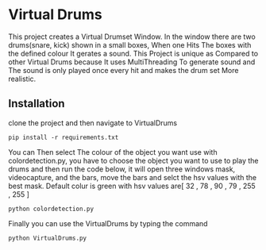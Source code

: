 # Virtual Drums
This project creates a Virtual Drumset Window. In the window there are two drums(snare, kick) shown in a small boxes, When one Hits The boxes with the defined colour It gerates a sound. This Project is unique as Compared to other Virtual Drums because It uses MultiThreading To generate sound and The sound is only played once every hit and makes the drum set More realistic.

## Installation
clone the project and then navigate to VirtualDrums
```
pip install -r requirements.txt 
```

You can Then select The colour of the object you want use with colordetection.py, you have to choose the object you want to use to play the drums and then run the code below, it will open three windows mask, videocapture, and the bars, move the bars and selct the hsv values with the best mask. Default colur is green with hsv values are[ 32 , 78 , 90 ,  79  ,   255 , 255 ] 

```
python colordetection.py
```

Finally you can use the VirtualDrums by typing the command

```
python VirtualDrums.py
```

